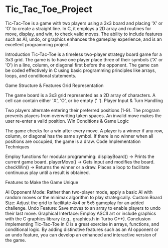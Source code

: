 # Tic_Tac_Toe_Project
Tic-Tac-Toe is a game with two players using a 3x3 board and placing 'X' or 'O' to create a straight line. In C, it employs a 2D array and routines for move, display, and win, to check valid moves. The ability to include features such as AI, undo, or graphics enhances the gameplay experience, and is an excellent programming project.

Introduction
Tic-Tac-Toe is a timeless two-player strategy board game for a 3x3 grid. The game is to have one player place three of their symbols ('X' or 'O') in a line, column, or diagonal first before the opponent. The game can be coded effectively in C using basic programming principles like arrays, loops, and conditional statements.

Game Structure & Features
Grid Representation

The game board is a 3x3 grid represented as a 2D array of characters.
A cell can contain either 'X', 'O', or be empty (' ').
Player Input & Turn Handling

Two players alternate entering their preferred positions (1-9).
The program prevents players from overwriting taken spaces.
An invalid move makes the user re-enter a valid position.
Win Conditions & Game Logic

The game checks for a win after every move.
A player is a winner if any row, column, or diagonal has the same symbol.
If there is no winner when all positions are occupied, the game is a draw.
Code Implementation Techniques

Employ functions for modular programming:
displayBoard() → Prints the current game board.
playerMove() → Gets input and modifies the board.
checkWin() → Returns the winner or a draw.
Places a loop to facilitate continuous play until a result is obtained.

Features to Make the Game Unique

AI Opponent Mode: Rather than two-player mode, apply a basic AI with random moves or the minimax algorithm to play strategically.
Custom Board Size: Adjust the grid to facilitate 4x4 or 5x5 gameplay for an added challenge.
Undo Feature: Save moves to an array to enable players to undo their last move.
Graphical Interface: Employ ASCII art or include graphics with the C graphics library (e.g., graphics.h in Turbo C++).
Conclusion
Implementing Tic-Tac-Toe in C is a great exercise in arrays, functions, and conditional logic. By adding distinctive features such as an AI opponent or an undo feature, you can develop an enhanced and interactive version of the game.
